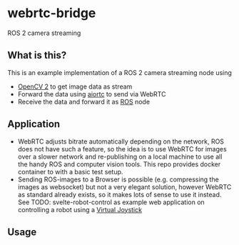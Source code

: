 # webrtc-bridge
ROS 2 camera streaming

## What is this?
This is an example implementation of a ROS 2 camera streaming node using 
- [OpenCV 2](https://opencv.org/) to get image data as stream
- Forward the data using [aiortc](https://github.com/aiortc/aiortc) to send via WebRTC
- Receive the data and forward it as [ROS](https://ros.org) node

## Application
- WebRTC adjusts bitrate automatically depending on the network, ROS does not have such a feature, so the idea is to use WebRTC for images over a slower network and re-publishing on a local machine to use all the handy ROS and computer vision tools. This repo provides docker container to with a basic test setup.
- Sending ROS-images to a Browser is possible (e.g. compressing the images as websocket) but not a very elegant solution, however WebRTC as standard already exists, so it makes lots of sense to use it instead. See TODO: svelte-robot-control as example web application on controlling a robot using a [Virtual Joystick](https://github.com/brean/svelte-gamepad-virtual-joystick)

## Usage